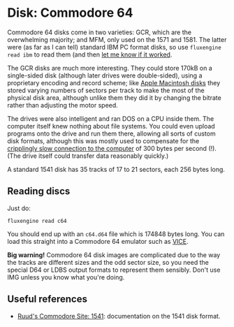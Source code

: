 Disk: Commodore 64
==================

Commodore 64 disks come in two varieties: GCR, which are the overwhelming
majority; and MFM, only used on the 1571 and 1581. The latter were (as far as
I can tell) standard IBM PC format disks, so use `fluxengine read ibm` to
read them (and then [let me know if it
worked](https://github.com/davidgiven/fluxengine/issues/new).

The GCR disks are much more interesting. They could store 170kB on a
single-sided disk (although later drives were double-sided), using a proprietary
encoding and record scheme; like [Apple Macintosh disks](macintosh.md) they
stored varying numbers of sectors per track to make the most of the physical
disk area, although unlike them they did it by changing the bitrate rather than
adjusting the motor speed.

The drives were also intelligent and ran DOS on a CPU inside them. The
computer itself knew nothing about file systems. You could even upload
programs onto the drive and run them there, allowing all sorts of custom disk
formats, although this was mostly used to compensate for the [cripplingly
slow connection to the
computer](https://ilesj.wordpress.com/2014/05/14/1541-why-so-complicated/) of
300 bytes per second (!). (The drive itself could transfer data reasonably
quickly.)

A standard 1541 disk has 35 tracks of 17 to 21 sectors, each 256 bytes long.

Reading discs
-------------

Just do:

```
fluxengine read c64
```

You should end up with an `c64.d64` file which is 174848 bytes long. You can
load this straight into a Commodore 64 emulator such as
[VICE](http://vice-emu.sourceforge.net/).

**Big warning!** Commodore 64 disk images are
complicated due to the way the tracks are different sizes and the odd sector
size, so you need the special D64 or LDBS output formats to represent them
sensibly. Don't use IMG unless you know what you're doing.

Useful references
-----------------

  - [Ruud's Commodore Site: 1541](http://www.baltissen.org/newhtm/1541c.htm):
    documentation on the 1541 disk format.

